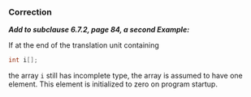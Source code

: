 ### Correction

***Add to subclause 6.7.2, page 84, a second Example:***

If at the end of the translation unit containing

```c
int i[];
```

the array `i` still has incomplete type, the array is assumed to have one
element. This element is initialized to zero on program startup.
